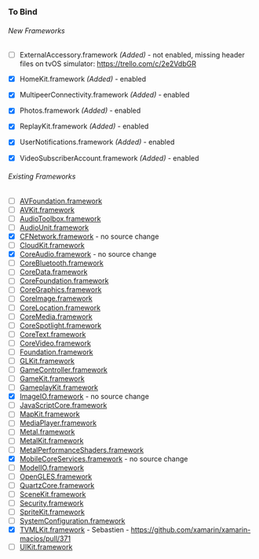 ### To Bind
###### New Frameworks
- [ ] ExternalAccessory.framework *(Added)* - not enabled, missing header files on tvOS simulator: https://trello.com/c/2e2VdbGR
- [X] HomeKit.framework *(Added)* - enabled
- [X] MultipeerConnectivity.framework *(Added)* - enabled
- [X] Photos.framework *(Added)* - enabled
- [X] ReplayKit.framework *(Added)* - enabled
- [X] UserNotifications.framework *(Added)* - enabled
- [X] VideoSubscriberAccount.framework *(Added)* - enabled


###### Existing Frameworks
- [ ] [AVFoundation.framework](https://github.com/xamarin/xamarin-macios/wiki/AVFoundation-tvOS-Beta1)
- [ ] [AVKit.framework](https://github.com/xamarin/xamarin-macios/wiki/AVKit-tvOS-Beta1)
- [ ] [AudioToolbox.framework](https://github.com/xamarin/xamarin-macios/wiki/AudioToolbox-tvOS-Beta1)
- [ ] [AudioUnit.framework](https://github.com/xamarin/xamarin-macios/wiki/AudioUnit-tvOS-Beta1)
- [X] [CFNetwork.framework](https://github.com/xamarin/xamarin-macios/wiki/CFNetwork-tvOS-Beta1) - no source change
- [ ] [CloudKit.framework](https://github.com/xamarin/xamarin-macios/wiki/CloudKit-tvOS-Beta1)
- [X] [CoreAudio.framework](https://github.com/xamarin/xamarin-macios/wiki/CoreAudio-tvOS-Beta1) - no source change
- [ ] [CoreBluetooth.framework](https://github.com/xamarin/xamarin-macios/wiki/CoreBluetooth-tvOS-Beta1)
- [ ] [CoreData.framework](https://github.com/xamarin/xamarin-macios/wiki/CoreData-tvOS-Beta1)
- [ ] [CoreFoundation.framework](https://github.com/xamarin/xamarin-macios/wiki/CoreFoundation-tvOS-Beta1)
- [ ] [CoreGraphics.framework](https://github.com/xamarin/xamarin-macios/wiki/CoreGraphics-tvOS-Beta1)
- [ ] [CoreImage.framework](https://github.com/xamarin/xamarin-macios/wiki/CoreImage-tvOS-Beta1)
- [ ] [CoreLocation.framework](https://github.com/xamarin/xamarin-macios/wiki/CoreLocation-tvOS-Beta1)
- [ ] [CoreMedia.framework](https://github.com/xamarin/xamarin-macios/wiki/CoreMedia-tvOS-Beta1)
- [ ] [CoreSpotlight.framework](https://github.com/xamarin/xamarin-macios/wiki/CoreSpotlight-tvOS-Beta1)
- [ ] [CoreText.framework](https://github.com/xamarin/xamarin-macios/wiki/CoreText-tvOS-Beta1)
- [ ] [CoreVideo.framework](https://github.com/xamarin/xamarin-macios/wiki/CoreVideo-tvOS-Beta1)
- [ ] [Foundation.framework](https://github.com/xamarin/xamarin-macios/wiki/Foundation-tvOS-Beta1)
- [ ] [GLKit.framework](https://github.com/xamarin/xamarin-macios/wiki/GLKit-tvOS-Beta1)
- [ ] [GameController.framework](https://github.com/xamarin/xamarin-macios/wiki/GameController-tvOS-Beta1)
- [ ] [GameKit.framework](https://github.com/xamarin/xamarin-macios/wiki/GameKit-tvOS-Beta1)
- [ ] [GameplayKit.framework](https://github.com/xamarin/xamarin-macios/wiki/GameplayKit-tvOS-Beta1)
- [X] [ImageIO.framework](https://github.com/xamarin/xamarin-macios/wiki/ImageIO-tvOS-Beta1) - no source change
- [ ] [JavaScriptCore.framework](https://github.com/xamarin/xamarin-macios/wiki/JavaScriptCore-tvOS-Beta1)
- [ ] [MapKit.framework](https://github.com/xamarin/xamarin-macios/wiki/MapKit-tvOS-Beta1)
- [ ] [MediaPlayer.framework](https://github.com/xamarin/xamarin-macios/wiki/MediaPlayer-tvOS-Beta1)
- [ ] [Metal.framework](https://github.com/xamarin/xamarin-macios/wiki/Metal-tvOS-Beta1)
- [ ] [MetalKit.framework](https://github.com/xamarin/xamarin-macios/wiki/MetalKit-tvOS-Beta1)
- [ ] [MetalPerformanceShaders.framework](https://github.com/xamarin/xamarin-macios/wiki/MetalPerformanceShaders-tvOS-Beta1)
- [X] [MobileCoreServices.framework](https://github.com/xamarin/xamarin-macios/wiki/MobileCoreServices-tvOS-Beta1) - no source change
- [ ] [ModelIO.framework](https://github.com/xamarin/xamarin-macios/wiki/ModelIO-tvOS-Beta1)
- [ ] [OpenGLES.framework](https://github.com/xamarin/xamarin-macios/wiki/OpenGLES-tvOS-Beta1)
- [ ] [QuartzCore.framework](https://github.com/xamarin/xamarin-macios/wiki/QuartzCore-tvOS-Beta1)
- [ ] [SceneKit.framework](https://github.com/xamarin/xamarin-macios/wiki/SceneKit-tvOS-Beta1)
- [ ] [Security.framework](https://github.com/xamarin/xamarin-macios/wiki/Security-tvOS-Beta1)
- [ ] [SpriteKit.framework](https://github.com/xamarin/xamarin-macios/wiki/SpriteKit-tvOS-Beta1)
- [ ] [SystemConfiguration.framework](https://github.com/xamarin/xamarin-macios/wiki/SystemConfiguration-tvOS-Beta1)
- [X] [TVMLKit.framework](https://github.com/xamarin/xamarin-macios/wiki/TVMLKit-tvOS-Beta1) - Sebastien - https://github.com/xamarin/xamarin-macios/pull/371
- [ ] [UIKit.framework](https://github.com/xamarin/xamarin-macios/wiki/UIKit-tvOS-Beta1)
